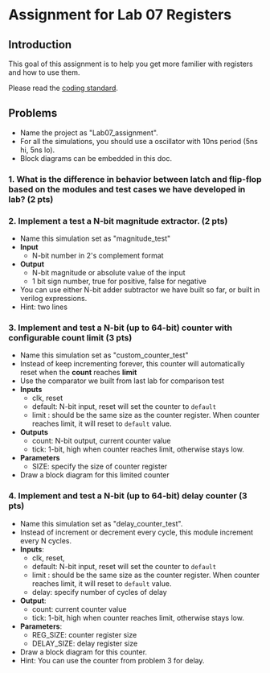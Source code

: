 # Assignment for Lab 07 Registers

## Introduction

This goal of this assignment is to help you get more familier with registers and how to use them.

Please read the [coding standard](coding_standard.md).

## Problems
- Name the project as "Lab07_assignment".
- For all the simulations, you should use a oscillator with 10ns period (5ns hi, 5ns lo).
- Block diagrams can be embedded in this doc.

### 1. What is the difference in behavior between latch and flip-flop based on the modules and test cases we have developed in lab? (2 pts)

### 2. Implement a test a N-bit magnitude extractor. (2 pts)
- Name this simulation set as "magnitude\_test"
- **Input**
  - N-bit number in 2's complement format
- **Output**
  - N-bit magnitude or absolute value of the input
  - 1 bit sign number, true for positive, false for negative
- You can use either N-bit adder subtractor we have built so far, or built in verilog expressions.
- Hint: two lines

### 3. Implement and test a N-bit (up to 64-bit) counter with configurable count limit (3 pts)
- Name this simulation set as "custom\_counter\_test"
- Instead of keep incrementing forever, this counter will automatically reset when the __count__ reaches __limit__
- Use the comparator we built from last lab for comparison test
- **Inputs**
  - clk, reset
  - default: N-bit input, reset will set the counter to ```default```
  - limit : should be the same size as the counter register. When counter reaches limit, it will reset to ```default``` value.
- **Outputs**
  - count: N-bit output, current counter value
  - tick: 1-bit, high when counter reaches limit, otherwise stays low.
- **Parameters**
  - SIZE: specify the size of counter register
- Draw a block diagram for this limited counter

### 4. Implement and test a N-bit (up to 64-bit) delay counter (3 pts)
- Name this simulation set as "delay\_counter\_test".
- Instead of increment or decrement every cycle, this module increment every N cycles.
- **Inputs**:
  - clk, reset,
  - default: N-bit input, reset will set the counter to ```default```
  - limit : should be the same size as the counter register. When counter reaches limit, it will reset to ```default``` value.
  - delay: specify number of cycles of delay
- **Output**:
  - count: current counter value
  - tick: 1-bit, high when counter reaches limit, otherwise stays low.
- **Parameters**:
  - REG_SIZE: counter register size
  - DELAY_SIZE: delay register size
- Draw a block diagram for this counter.
- Hint: You can use the counter from problem 3 for delay.
